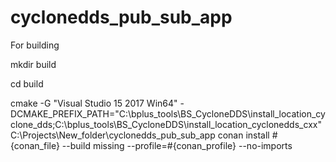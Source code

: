 # cyclonedds_pub_sub_app
For building

mkdir build

cd build

cmake  -G "Visual Studio 15 2017 Win64"  -DCMAKE_PREFIX_PATH="C:\bplus_tools\BS_CycloneDDS\install_location_cyclone_dds;C:\bplus_tools\BS_CycloneDDS\install_location_cyclonedds_cxx"  C:\Projects\New_folder\cyclonedds_pub_sub_app
conan install #{conan_file} --build missing --profile=#{conan_profile} --no-imports

